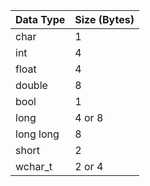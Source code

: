 | Data Type     | Size (Bytes) |
|---------------|--------------|
| char          | 1            |
| int           | 4            |
| float         | 4            |
| double        | 8            |
| bool          | 1            |
| long          | 4 or 8       |
| long long     | 8            |
| short         | 2            |
| wchar_t       | 2 or 4       |
